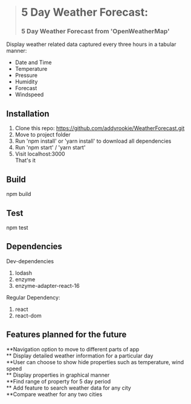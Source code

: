 > # 5 Day Weather Forecast:
>
> ### 5 Day Weather Forecast from 'OpenWeatherMap'

Display weather related data captured every three hours in a tabular manner:

*   Date and Time
*   Temperature
*   Pressure
*   Humidity
*   Forecast
*   Windspeed


## Installation

1.  Clone this repo: https://github.com/addyrookie/WeatherForecast.git
2.  Move to project folder
3.  Run 'npm install' or 'yarn install' to download all dependencies
4.  Run 'npm start' / 'yarn start'
5.  Visit localhost:3000  
    That's it

## Build
npm build

## Test
npm test

## Dependencies

Dev-dependencies  
1. lodash  
2. enzyme  
3. enzyme-adapter-react-16  



Regular Dependency:   
1. react  
2. react-dom  


## Features planned for the future

**Navigation option to move to different parts of app  
** Display detailed weather information for a particular day  
**User can choose to show hide properties such as temperature, wind speed  
** Display properties in graphical manner  
**Find range of property for 5 day period  
** Add feature to search weather data for any city  
**Compare weather for any two cities 
